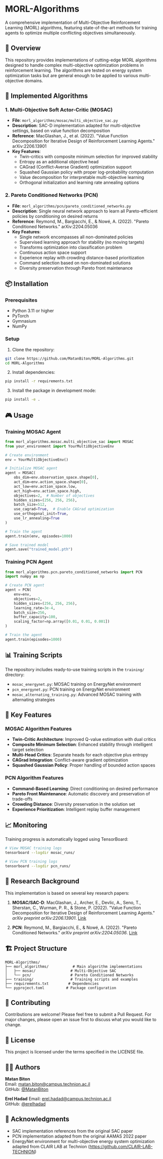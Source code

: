 # MORL-Algorithms

A comprehensive implementation of Multi-Objective Reinforcement Learning (MORL) algorithms, featuring state-of-the-art methods for training agents to optimize multiple conflicting objectives simultaneously.

## 🎯 Overview

This repository provides implementations of cutting-edge MORL algorithms designed to handle complex multi-objective optimization problems in reinforcement learning. The algorithms are tested on energy system optimization tasks but are general enough to be applied to various multi-objective domains.

## 🚀 Implemented Algorithms

### 1. Multi-Objective Soft Actor-Critic (MOSAC)
- **File**: `morl_algorithms/mosac/multi_objective_sac.py`
- **Description**: SAC-D implementation adapted for multi-objective settings, based on value function decomposition
- **Reference**: MacGlashan, J., et al. (2022). "Value Function Decomposition for Iterative Design of Reinforcement Learning Agents." arXiv:2206.13901
- **Key Features**:
  - Twin-critics with composite minimum selection for improved stability
  - Entropy as an additional objective head
  - CAGrad (Conflict-Averse Gradient) optimization support
  - Squashed Gaussian policy with proper log-probability computation
  - Value decomposition for interpretable multi-objective learning
  - Orthogonal initialization and learning rate annealing options

### 2. Pareto Conditioned Networks (PCN)
- **File**: `morl_algorithms/pcn/pareto_conditioned_networks.py`
- **Description**: Single neural network approach to learn all Pareto-efficient policies by conditioning on desired returns
- **Reference**: Reymond, M., Bargiacchi, E., & Nowé, A. (2022). "Pareto Conditioned Networks." arXiv:2204.05036
- **Key Features**:
  - Single network encompasses all non-dominated policies
  - Supervised learning approach for stability (no moving targets)
  - Transforms optimization into classification problem
  - Continuous action space support
  - Experience replay with crowding distance-based prioritization
  - Command selection based on non-dominated solutions
  - Diversity preservation through Pareto front maintenance

## 📦 Installation

### Prerequisites
- Python 3.11 or higher
- PyTorch
- Gymnasium
- NumPy

### Setup

1. Clone the repository:
```bash
git clone https://github.com/MatanBiton/MORL-Algorithms.git
cd MORL-Algorithms
```

2. Install dependencies:
```bash
pip install -r requirements.txt
```

3. Install the package in development mode:
```bash
pip install -e .
```

## 🎮 Usage

### Training MOSAC Agent

```python
from morl_algorithms.mosac.multi_objective_sac import MOSAC
from your_environment import YourMultiObjectiveEnv

# Create environment
env = YourMultiObjectiveEnv()

# Initialize MOSAC agent
agent = MOSAC(
    obs_dim=env.observation_space.shape[0],
    act_dim=env.action_space.shape[0],
    act_low=env.action_space.low,
    act_high=env.action_space.high,
    objectives=2,  # Number of objectives
    hidden_sizes=(256, 256, 256),
    batch_size=512,
    use_cagrad=True,  # Enable CAGrad optimization
    use_orthogonal_init=True,
    use_lr_annealing=True
)

# Train the agent
agent.train(env, episodes=1000)

# Save trained model
agent.save("trained_model.pth")
```

### Training PCN Agent

```python
from morl_algorithms.pcn.pareto_conditioned_networks import PCN
import numpy as np

# Create PCN agent
agent = PCN(
    env=env,
    objectives=2,
    hidden_sizes=(256, 256, 256),
    learning_rate=3e-4,
    batch_size=256,
    buffer_capacity=100,
    scaling_factor=np.array([0.01, 0.01, 0.001])
)

# Train the agent
agent.train(episodes=1000)
```

## 📊 Training Scripts

The repository includes ready-to-use training scripts in the `training/` directory:

- `mosac_energynet.py`: MOSAC training on EnergyNet environment
- `pcn_energynet.py`: PCN training on EnergyNet environment  
- `mosac_alternating_training.py`: Advanced MOSAC training with alternating strategies

## 🔧 Key Features

### MOSAC Algorithm Features
- **Twin-Critic Architecture**: Improved Q-value estimation with dual critics
- **Composite Minimum Selection**: Enhanced stability through intelligent target selection
- **Multi-Head Critics**: Separate heads for each objective plus entropy
- **CAGrad Integration**: Conflict-aware gradient optimization
- **Squashed Gaussian Policy**: Proper handling of bounded action spaces

### PCN Algorithm Features
- **Command-Based Learning**: Direct conditioning on desired performance
- **Pareto Front Maintenance**: Automatic discovery and preservation of trade-offs
- **Crowding Distance**: Diversity preservation in the solution set
- **Experience Prioritization**: Intelligent replay buffer management

## 📈 Monitoring

Training progress is automatically logged using TensorBoard:

```bash
# View MOSAC training logs
tensorboard --logdir mosac_runs/

# View PCN training logs  
tensorboard --logdir pcn_runs/
```

## 🔬 Research Background

This implementation is based on several key research papers:

1. **MOSAC/SAC-D**: MacGlashan, J., Archer, E., Devlic, A., Seno, T., Sherstan, C., Wurman, P. R., & Stone, P. (2022). "Value Function Decomposition for Iterative Design of Reinforcement Learning Agents." *arXiv preprint arXiv:2206.13901*. [Link](https://arxiv.org/abs/2206.13901)

2. **PCN**: Reymond, M., Bargiacchi, E., & Nowé, A. (2022). "Pareto Conditioned Networks." *arXiv preprint arXiv:2204.05036*. [Link](https://arxiv.org/abs/2204.05036)

## 🏗️ Project Structure

```
MORL-Algorithms/
├── morl_algorithms/           # Main algorithm implementations
│   ├── mosac/                # Multi-Objective SAC
│   └── pcn/                  # Pareto Conditioned Networks
├── training/                 # Training scripts and examples
├── requirements.txt         # Dependencies
└── pyproject.toml          # Package configuration
```

## 🤝 Contributing

Contributions are welcome! Please feel free to submit a Pull Request. For major changes, please open an issue first to discuss what you would like to change.

## 📄 License

This project is licensed under the terms specified in the LICENSE file.

## 👨‍💻 Authors

**Matan Biton**  
Email: matan.biton@campus.technion.ac.il  
GitHub: [@MatanBiton](https://github.com/MatanBiton)

**Erel Hadad**
Email: erel.hadad@campus.technion.ac.il  
GitHub: [@erelhadad](https://github.com/erelhadad)

## 🙏 Acknowledgments

- SAC implementation references from the original SAC paper
- PCN implementation adapted from the original AAMAS 2022 paper
- EnergyNet environment for multi-objective energy system optimization adapted from CLAIR LAB at Technion (https://github.com/CLAIR-LAB-TECHNION)